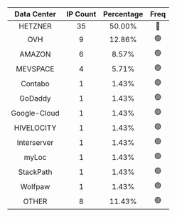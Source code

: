 | Data Center | IP Count | Percentage | Freq |
|:------------:|:--------:|:-----------:|:-----:|
| HETZNER | 35 | 50.00% | 🔴 |
| OVH | 9 | 12.86% | 🟢 |
| AMAZON | 6 | 8.57% | 🟢 |
| MEVSPACE | 4 | 5.71% | 🟢 |
| Contabo | 1 | 1.43% | 🟢 |
| GoDaddy | 1 | 1.43% | 🟢 |
| Google-Cloud | 1 | 1.43% | 🟢 |
| HIVELOCITY | 1 | 1.43% | 🟢 |
| Interserver | 1 | 1.43% | 🟢 |
| myLoc | 1 | 1.43% | 🟢 |
| StackPath | 1 | 1.43% | 🟢 |
| Wolfpaw | 1 | 1.43% | 🟢 |
| OTHER | 8 | 11.43% | 🟢 |